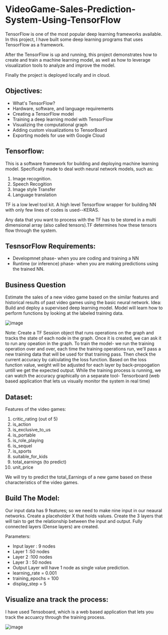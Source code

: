 # VideoGame-Sales-Prediction-System-Using-TensorFlow
TensorFlow is one of the most popular deep learning frameworks available. In this project, I have built some deep learning programs that uses TensorFlow as a framework.

After the TensorFlow is up and running, this project demonstrates how to create and train a machine learning model, as well as how to leverage visualization tools to analyze and improve the model.

Finally the project is deployed locally and in cloud.

## Objectives:
* What's TensorFlow?
* Hardware, software, and language requirements
* Creating a TensorFlow model
* Training a deep learning model with TensorFlow
* Visualizing the computational graph
* Adding custom visualizations to TensorBoard
* Exporting models for use with Google Cloud


## Tensorflow:

This is a software framework for building and deploying machine learning model. Specifically made to deal woth neural network models, such as:
1. Image recognition.
2. Speech Recogition
3. Image style Transfer
4. Language translation

TF is a low level tool kit. A high level Tensorflow wrapper for building NN with only few lines of codes is used--KERAS. 

Any data that you want to process with the TF has to be stored in a multi dimensional array (also called tensors).TF determines how these tensors flow through the system. 

## TesnsorFlow Requirements:

* Developmnet phase- when you are coding and training a NN
* Runtime (or inference) phase- when you are making predictions using the trained NN.

## Business Question

Estimate the sales of a new video game based on the similar features and historical results of past video games using the basic neural network.
Idea: Build and deploy a supervised deep learning model. Model will learn how to perform functions by looking at the labeled training data.

![image](https://user-images.githubusercontent.com/54689111/82715717-6b59d980-9c62-11ea-84e8-2932e77e9018.png)

Note: Create a TF Session object that runs operations on the graph and tracks the state of each node in the graph. Once it is created, we can ask it to run any opeation in the graph. To train the model- we run the training operation over and over, each time the training operations run, we'll pass a new training data that will be used for that training pass. Then check the current accuracy by calculating the loss function. Based on the loss function value, weight will be adjusted for each layer by back-propogation untill we get the expected output. While the training process is running, we can watch the accuracy graphically on a separate tool- Tensorboard (web based application that lets us visually monitor the system in real time)

## Dataset:

Features of the video games:
1. critic_rating (out of 5)
2. is_action 
3. is_exclusive_to_us
4. is_portable
5. is_role_playing
6. is_sequel
7. is_sports
8. suitable_for_kids
9. total_earnings (to predict)
10. unit_price

We will try to predict the total_Earnings of a new game based on these characteristics of the video games.

## Build The Model:

Our input data has 9 features; so we need to make nine input in our neaural networks. Create a placeholder X that holds values. Create the 3 layers that will tain to get the relationship between the input and output. Fully connected layers (Dense layers) are created.

Parameters:

* Input layer : 9 nodes
* Layer 1 :50 nodes
* Layer 2 :100 nodes
* Layer 3 : 50 nodes
* Output Layer will have 1 node as single value prediction.
* learning_rate = 0.001
* training_epochs = 100
* display_step = 5

## Visualize ana track the process:

I have used Tensoboard, which is a web based application that lets you track the accuarcy through the training process.

![image](https://user-images.githubusercontent.com/54689111/82719846-41151580-9c7c-11ea-803c-393576baf1e6.png)

